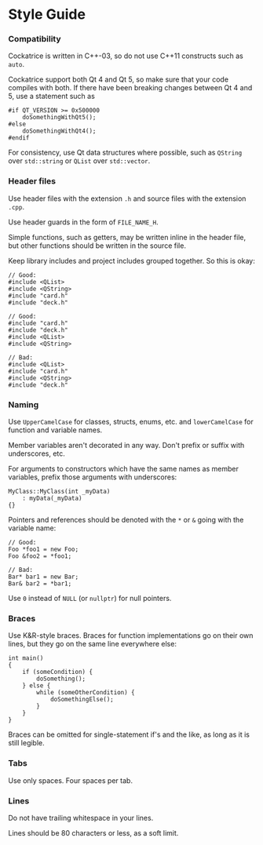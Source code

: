 # Style Guide #

### Compatibility ###

Cockatrice is written in C++-03, so do not use C++11 constructs such as `auto`.

Cockatrice support both Qt 4 and Qt 5, so make sure that your code compiles
with both. If there have been breaking changes between Qt 4 and 5, use a
statement such as

    #if QT_VERSION >= 0x500000
        doSomethingWithQt5();
    #else
        doSomethingWithQt4();
    #endif

For consistency, use Qt data structures where possible, such as `QString` over
`std::string` or `QList` over `std::vector`.

### Header files ###

Use header files with the extension `.h` and source files with the extension
`.cpp`.

Use header guards in the form of `FILE_NAME_H`.

Simple functions, such as getters, may be written inline in the header file,
but other functions should be written in the source file.

Keep library includes and project includes grouped together. So this is okay:

    // Good:
    #include <QList>
    #include <QString>
    #include "card.h"
    #include "deck.h"

    // Good:
    #include "card.h"
    #include "deck.h"
    #include <QList>
    #include <QString>

    // Bad:
    #include <QList>
    #include "card.h"
    #include <QString>
    #include "deck.h"

### Naming ###

Use `UpperCamelCase` for classes, structs, enums, etc. and `lowerCamelCase` for
function and variable names.

Member variables aren't decorated in any way. Don't prefix or suffix with
underscores, etc.

For arguments to constructors which have the same names as member variables,
prefix those arguments with underscores:

    MyClass::MyClass(int _myData)
        : myData(_myData)
    {}

Pointers and references should be denoted with the `*` or `&` going with the
variable name:

    // Good:
    Foo *foo1 = new Foo;
    Foo &foo2 = *foo1;

    // Bad:
    Bar* bar1 = new Bar;
    Bar& bar2 = *bar1;

Use `0` instead of `NULL` (or `nullptr`) for null pointers.

### Braces ###

Use K&R-style braces. Braces for function implementations go on their own
lines, but they go on the same line everywhere else:

    int main()
    {
        if (someCondition) {
            doSomething();
        } else {
            while (someOtherCondition) {
                doSomethingElse();
            }
        }
    }

Braces can be omitted for single-statement if's and the like, as long as it is
still legible.

### Tabs ###

Use only spaces. Four spaces per tab.

### Lines ###

Do not have trailing whitespace in your lines.

Lines should be 80 characters or less, as a soft limit.

